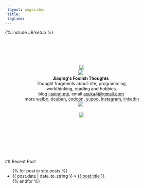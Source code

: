 ```yaml
---
 layout: pageindex
 title: 
 tagline: 
---
```

{% include JB/setup %}
</br>
</br>
</br>
</br>
</br>
</br>
<center><img id="9EE382F35E616D3ED837772593F8B767" src="http://pic.yupoo.com/asuka4j/D2C98pNC/medish.jpg" /></center>
<center>
<img id="jiaqinglogoline" src="http://pic.yupoo.com/asuka4j/D2EHePXh/medish.jpg"/>&nbsp;&nbsp;</br>
<strong>Jiaqing's Foolish Thoughts&nbsp;&nbsp;</strong></br>
Thought fragments about: life, programming,</br>
workthinking, reading and hobbies.</br>
<!--&amp;</br>-->
blog&nbsp;<a href="http://jiaqing.me">jiaqing.me</a>,&nbsp;email&nbsp;<a href="mailto:asuka4j@gmail.com">asuka4j@gmail.com</a>&nbsp;</br>
more&nbsp;<a href="http://weibo.com/Asuka4J">weibo</a>,&nbsp;<a href="http://www.douban.com/people/Asuka4J/">douban</a>,&nbsp;<a href="http://www.codoon.com/p/asuka4j">codoon</a>,&nbsp;<a href="http://www.yupoo.com/photos/asuka4j/albums/">yupoo</a>,&nbsp;<a href="http://instagram.com/asuka4j">instagram</a>,&nbsp;<a href="http://www.linkedin.com/pub/jiaqing-zheng/3a/b10/966">linkedin</a></br>
<img id="jiaqinglogoline" src="http://pic.yupoo.com/asuka4j/D2EHePXh/medish.jpg"/>&nbsp;&nbsp;</br>
</center>
</br>
<center><img id="sapprow" src="http://pic.yupoo.com/asuka4j/D2Cia9Jc/medish.jpg"/></center>
</br>
</br>
</br>
</br>
</br>
</br>
</br>
</br>
## Recent Post
<ul class="posts">
  {% for post in site.posts %}
    <li><span>{{ post.date | date_to_string }}</span> &raquo; <a href="{{ BASE_PATH }}{{ post.url }}">{{ post.title }}</a></li>
  {% endfor %}
</ul>


